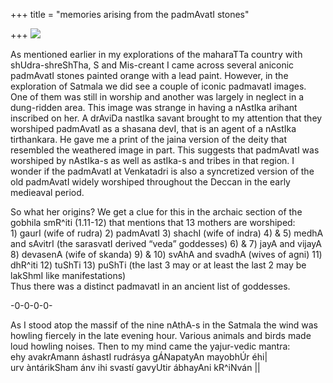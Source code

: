 +++
title = "memories arising from the padmAvatI stones"

+++
[![](https://i0.wp.com/photos1.blogger.com/blogger/2010/410/320/padmavati2.jpg)](http://photos1.blogger.com/blogger/2010/410/1600/padmavati2.jpg)

As mentioned earlier in my explorations of the maharaTTa country with
shUdra-shreShTha, S and Mis-creant I came across several aniconic
padmAvatI stones painted orange with a lead paint. However, in the
exploration of Satmala we did see a couple of iconic padmavatI images.
One of them was still in worship and another was largely in neglect in a
dung-ridden area. This image was strange in having a nAstIka arihant
inscribed on her. A drAviDa nastIka savant brought to my attention that
they worshiped padmAvatI as a shasana devI, that is an agent of a
nAstIka tirthankara. He gave me a print of the jaina version of the
deity that resembled the weathered image in part. This suggests that
padmAvatI was worshiped by nAstIka-s as well as astIka-s and tribes in
that region. I wonder if the padmAvatI at Venkatadri is also a
syncretized version of the old padmAvatI widely worshiped throughout the
Deccan in the early medieaval period.

So what her origins? We get a clue for this in the archaic section of
the gobhila smR^iti (1.11-12) that mentions that 13 mothers are
worshiped:  
1\) gaurI (wife of rudra) 2) padmAvatI 3) shachI (wife of indra) 4) & 5)
medhA and sAvitrI (the sarasvatI derived “veda” goddesses) 6) & 7) jayA
and vijayA 8) devasenA (wife of skanda) 9) & 10) svAhA and svadhA (wives
of agni) 11) dhR^iti 12) tuShTi 13) puShTi (the last 3 may or at least
the last 2 may be lakShmI like manifestations)  
Thus there was a distinct padmavatI in an ancient list of goddesses.

\-0-0-0-0-

As I stood atop the massif of the nine nAthA-s in the Satmala the wind
was howling fiercely in the late evening hour. Various animals and birds
made loud howling noises. Then to my mind came the yajur-vedic mantra:  
ehy avakrAmann áshastI rudrásya gÁNapatyAn mayobhÚr éhi|  
urv àntárikSham ánv ihi svastí gavyUtir ábhayAni kR^iNván ||
